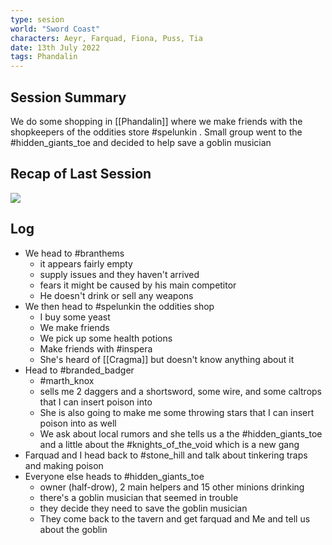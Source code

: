 ```yaml
---
type: sesion
world: "Sword Coast"
characters: Aeyr, Farquad, Fiona, Puss, Tia
date: 13th July 2022
tags: Phandalin
---
```


## Session Summary
We do some shopping in [[Phandalin]] where we make friends with the shopkeepers of the oddities store #spelunkin .  Small group went to the #hidden_giants_toe  and decided to help save a goblin musician

## Recap of Last Session

![](005-20220706-Golbin_Cave_Fight##^summary)

## Log
* We head to #branthems
	* it appears fairly empty
	* supply issues and they haven't arrived
	* fears it might be caused by his main competitor
	* He doesn't drink or sell any weapons
* We then head to #spelunkin the oddities shop
	* I buy some yeast
	* We make friends 
	* We pick up some health potions
	* Make friends with #inspera 
	* She's heard of [[Cragma]] but doesn't know anything about it
* Head to #branded_badger 
	* #marth_knox
	* sells me 2 daggers and a shortsword, some wire, and some caltrops that I can insert poison into
	* She is also going to make me some throwing stars that I can insert poison into as well
	* We ask about local rumors and she tells us a the #hidden_giants_toe and a little about the #knights_of_the_void which is a new gang
* Farquad and I head back to #stone_hill  and talk about tinkering traps and making poison
* Everyone else heads to #hidden_giants_toe 
	* owner (half-drow), 2 main helpers and 15 other minions drinking
	* there's a goblin musician that seemed in trouble
	* they decide they need to save the goblin musician
	* They come back to the tavern and get farquad and Me and tell us about the goblin